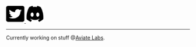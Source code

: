 <!-- License Icons (CC BY 4.0): https://fontawesome.com/license/free -->

<a href="https://twitter.com/quint_av8" target="_blank">
    <img src="./icons/twitter.svg" width="50" height="50"/>
</a>

<a href="https://discord.com/users/294104486321061898" target="_blank">
    <img src="./icons/discord.svg" width="50" height="50"/>
</a>

---

Currently working on stuff @[Aviate Labs](https://github.com/aviate-labs).
